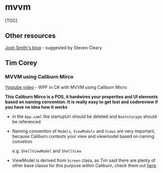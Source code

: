 # mvvm

\[TOC\]

## Other resources

[Josh Smith's blog](https://joshsmithonwpf.wordpress.com/about/) - suggested by Steven Cleary

## Tim Corey

### MVVM using Caliburn Mirco

[Youtube video](https://www.youtube.com/watch?v=laPFq3Fhs8k) - WPF in C\# with MVVM using Caliburn Micro

**This Caliburn Mirco is a POS, it hardwires your properties and UI elements based on naming convention. It is really easy to get lost and codereview if you have no idea how it works**

* in the `App.xaml` the startupUri should be deleted and `Bootstarppe` should be referenced
* Naming convention of `Models`, `ViewModels` and `Views` are very important, because Caliburn contexts your view and viewmodel based on naming convetion

  e.g. `ShellViewModel` and `ShellView`

* ViewModel is derived from `Screen` class, as Tim said there are plenty of other base classe for this purpose within Caliburn, check them out [here](https://caliburnmicro.com/documentation/configuration).

